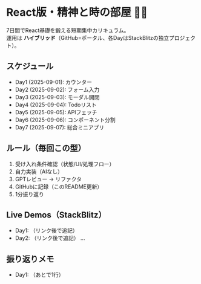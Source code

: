 # React版・精神と時の部屋 🏋️‍♂️
7日間でReact基礎を鍛える短期集中カリキュラム。  
運用は **ハイブリッド**（GitHub=ポータル、各DayはStackBlitzの独立プロジェクト）。

## スケジュール
- Day1 (2025-09-01): カウンター
- Day2 (2025-09-02): フォーム入力
- Day3 (2025-09-03): モーダル開閉
- Day4 (2025-09-04): Todoリスト
- Day5 (2025-09-05): APIフェッチ
- Day6 (2025-09-06): コンポーネント分割
- Day7 (2025-09-07): 総合ミニアプリ

## ルール（毎回この型）
1. 受け入れ条件確認（状態/UI/処理フロー）
2. 自力実装（AIなし）
3. GPTレビュー → リファクタ
4. GitHubに記録（このREADME更新）
5. 1分振り返り

## Live Demos（StackBlitz）
- Day1: （リンク後で追記）
- Day2: （リンク後で追記）
…

## 振り返りメモ
- Day1: （あとで1行）
